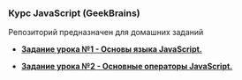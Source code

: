 ### Курс JavaScript (GeekBrains)  
  
Репозиторий предназначен для домашних заданий  
  
- **[Задание урока №1 - Основы языка JavaScript.](./Docs/task-01.md)**  
  
- **[Задание урока №2 - Основные операторы JavaScript.](./Docs/task-02.md)**  
    
  